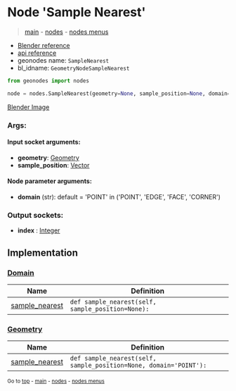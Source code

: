 # Node 'Sample Nearest'

> [main](../structure.md) - [nodes](nodes.md) - [nodes menus](nodes_menus.md)

- [Blender reference](https://docs.blender.org/manual/en/latest/modeling/geometry_nodes/geometry/sample_nearest.html)
- [api reference](https://docs.blender.org/api/current/bpy.types.GeometryNodeSampleNearest.html)
- geonodes name: `SampleNearest`
- bl_idname: `GeometryNodeSampleNearest`

```python
from geonodes import nodes

node = nodes.SampleNearest(geometry=None, sample_position=None, domain='POINT')
```

[Blender Image](self.node_image_ref)

### Args:

#### Input socket arguments:

- **geometry**: [Geometry](Geometry.md)
- **sample_position**: [Vector](Vector.md)

#### Node parameter arguments:

- **domain** (str): default = 'POINT' in ('POINT', 'EDGE', 'FACE', 'CORNER')

### Output sockets:

- **index** : [Integer](Integer.md)

## Implementation

### [Domain](Domain.md)

| Name | Definition |
|------|------------|
 | [sample_nearest](Domain.md#sample_nearest) | `def sample_nearest(self, sample_position=None):` |

### [Geometry](Geometry.md)

| Name | Definition |
|------|------------|
 | [sample_nearest](Geometry.md#sample_nearest) | `def sample_nearest(self, sample_position=None, domain='POINT'):` |

<sub>Go to [top](#node-Sample-Nearest) - [main](../structure.md) - [nodes](nodes.md) - [nodes menus](nodes_menus.md)</sub>

